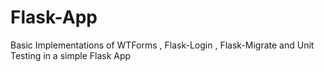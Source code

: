 # Flask-App
Basic Implementations of WTForms , Flask-Login , Flask-Migrate and Unit Testing in a simple Flask App
